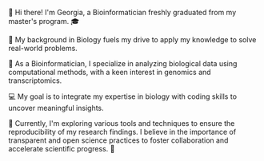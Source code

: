 👋 Hi there! I'm Georgia, a Bioinformatician freshly graduated from my master's program. 🎓

🌿 My background in Biology fuels my drive to apply my knowledge to solve real-world problems.

🔬 As a Bioinformatician, I specialize in analyzing biological data using computational methods, with a keen interest in genomics and transcriptomics. 

💻 My goal is to integrate my expertise in biology with coding skills to uncover meaningful insights.

🌱 Currently, I'm exploring various tools and techniques to ensure the reproducibility of my research findings. I believe in the importance of transparent and open science practices to foster collaboration and accelerate scientific progress. 🚀
